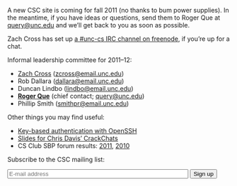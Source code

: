 A new CSC site is coming for fall 2011 (no thanks to bum power supplies).
In the meantime, if you have ideas or questions, send them to Roger Que at
<query@unc.edu> and we’ll get back to you as soon as possible.

Zach Cross has set up [a #unc-cs IRC channel on 
freenode](irc://irc.freenode.net/unc-cs), if you’re up for a chat.

Informal leadership committee for 2011–12:

* [Zach Cross](http://www.unc.edu/~zcross/) (<zcross@email.unc.edu>)
* Rob Dallara (<dallara@email.unc.edu>)
* Duncan Lindbo (<lindbo@email.unc.edu>)
* **[Roger Que](http://www.unc.edu/~alerante/)** (chief contact; <query@unc.edu>)
* Phillip Smith (<smithpr@email.unc.edu>)

Other things you may find useful:

* [Key-based authentication with OpenSSH](help/openssh-keygen/)
* [Slides for Chris Davis’ CrackChats](crackchat/)
* CS Club SBP forum results:
    [2011](http://www.unc.edu/~zhoum/csclub_sbpforum_2011.html),
    [2010](forum-2010.txt)

Subscribe to the CSC mailing list:

<form action="http://lists.unc.edu/subscribe/subscribe.tml" method="post">
<p>
<input type="email" name="email" placeholder="E-mail address" size="48" />
<input type="hidden" name="list" value="csclub" />
<input type="hidden" name="confirm" value="one" />
<input type="hidden" name="showconfirm" value="T" />
<input type="hidden" name="url" value="http://csclub.cs.unc.edu/" />
<input type="submit" value="Sign up" />
</p>
</form>
